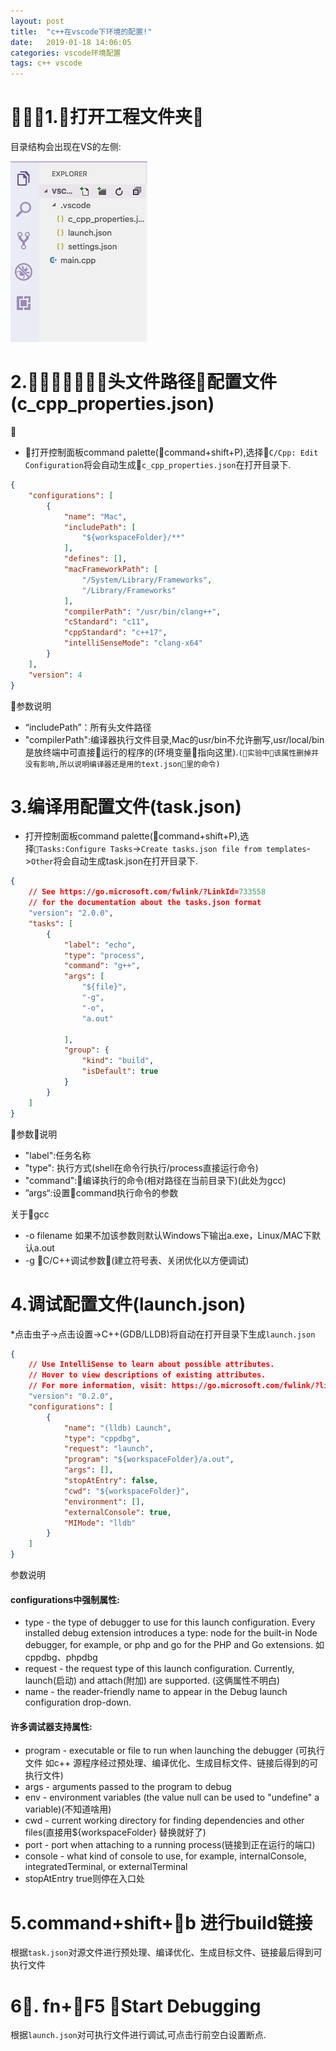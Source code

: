 ```yaml
---
layout: post
title:  "c++在vscode下环境的配置!"
date:   2019-01-18 14:06:05
categories: vscode环境配置
tags: c++ vscode
---
```


# 1.打开工程文件夹
目录结构会出现在VS的左侧:

![](https://raw.githubusercontent.com/tricomm/ImageForBlog/master/2019/01/18/caidan.png)
# 2.头文件路径配置文件(c_cpp_properties.json)

* 打开控制面板command palette(command+shift+P),选择`C/Cpp: Edit Configuration`将会自动生成`c_cpp_properties.json`在打开目录下.
```json
{
    "configurations": [
        {
            "name": "Mac",
            "includePath": [
                "${workspaceFolder}/**"
            ],
            "defines": [],
            "macFrameworkPath": [
                "/System/Library/Frameworks",
                "/Library/Frameworks"
            ],
            "compilerPath": "/usr/bin/clang++",
            "cStandard": "c11",
            "cppStandard": "c++17",
            "intelliSenseMode": "clang-x64"
        }
    ],
    "version": 4
}
```
参数说明
* “includePath”：所有头文件路径
* "compilerPath":编译器执行文件目录,Mac的usr/bin不允许删写,usr/local/bin是放终端中可直接运行的程序的(环境变量指向这里).`(实验中该属性删掉并没有影响,所以说明编译器还是用的text.json里的命令)`
  
# 3.编译用配置文件(task.json)
* 打开控制面板command palette(command+shift+P),选择`Tasks:Configure Tasks`->`Create tasks.json file from templates`->`Other`将会自动生成task.json在打开目录下.

```json
{
    // See https://go.microsoft.com/fwlink/?LinkId=733558
    // for the documentation about the tasks.json format
    "version": "2.0.0",
    "tasks": [
        {
            "label": "echo",
            "type": "process",
            "command": "g++",
            "args": [
                "${file}",
                "-g",
                "-o",
                "a.out"
    
            ],
            "group": {
                "kind": "build",
                "isDefault": true
            }
        }
    ]
}
```
参数说明
* "label":任务名称
* "type": 执行方式(shell在命令行执行/process直接运行命令)
* "command":编译执行的命令(相对路径在当前目录下)(此处为gcc)
* ”args“:设置command执行命令的参数
  

关于gcc
* -o filename 如果不加该参数则默认Windows下输出a.exe，Linux/MAC下默认a.out
* -g C/C++调试参数(建立符号表、关闭优化以方便调试)

# 4.调试配置文件(launch.json)
*点击虫子->点击设置->C++(GDB/LLDB)将自动在打开目录下生成`launch.json`
```json
{
    // Use IntelliSense to learn about possible attributes.
    // Hover to view descriptions of existing attributes.
    // For more information, visit: https://go.microsoft.com/fwlink/?linkid=830387
    "version": "0.2.0",
    "configurations": [
        {
            "name": "(lldb) Launch",
            "type": "cppdbg",
            "request": "launch",
            "program": "${workspaceFolder}/a.out",
            "args": [],
            "stopAtEntry": false,
            "cwd": "${workspaceFolder}",
            "environment": [],
            "externalConsole": true,
            "MIMode": "lldb"
        }
    ]
}
```
参数说明
#### configurations中强制属性:
* type - the type of debugger to use for this launch configuration. Every installed debug extension introduces a type: node for the built-in Node debugger, for example, or php and go for the PHP and Go extensions. 如cppdbg、phpdbg
* request - the request type of this launch configuration. Currently, launch(启动) and attach(附加) are supported. (这俩属性不明白)
* name - the reader-friendly name to appear in the Debug launch configuration drop-down.

#### 许多调试器支持属性:
* program - executable or file to run when launching the debugger (可执行文件 如c++ 源程序经过预处理、编译优化、生成目标文件、链接后得到的可执行文件)
* args - arguments passed to the program to debug
* env - environment variables (the value null can be used to "undefine" a variable)(不知道啥用)
* cwd - current working directory for finding dependencies and other files(直接用${workspaceFolder} 替换就好了)
* port - port when attaching to a running process(链接到正在运行的端口)
* console - what kind of console to use, for example, internalConsole, integratedTerminal, or externalTerminal
* stopAtEntry true则停在入口处
  
# 5.command+shift+b 进行build链接
  根据`task.json`对源文件进行预处理、编译优化、生成目标文件、链接最后得到可执行文件
# 6. fn+F5 Start Debugging 
 根据`launch.json`对可执行文件进行调试,可点击行前空白设置断点.